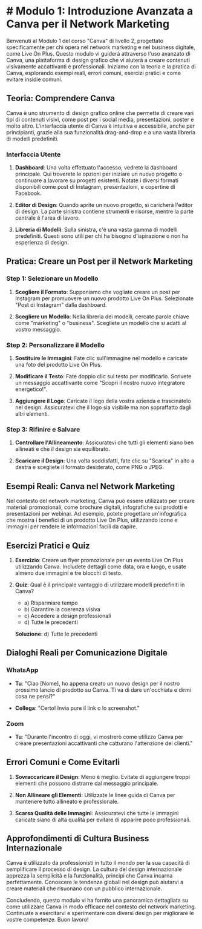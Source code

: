 # # Modulo 1: Introduzione Avanzata a Canva per il Network Marketing

Benvenuti al Modulo 1 del corso "Canva" di livello 2, progettato specificamente per chi opera nel network marketing e nel business digitale, come Live On Plus. Questo modulo vi guiderà attraverso l'uso avanzato di Canva, una piattaforma di design grafico che vi aiuterà a creare contenuti visivamente accattivanti e professionali. Iniziamo con la teoria e la pratica di Canva, esplorando esempi reali, errori comuni, esercizi pratici e come evitare insidie comuni.

## Teoria: Comprendere Canva

Canva è uno strumento di design grafico online che permette di creare vari tipi di contenuti visivi, come post per i social media, presentazioni, poster e molto altro. L'interfaccia utente di Canva è intuitiva e accessibile, anche per principianti, grazie alla sua funzionalità drag-and-drop e a una vasta libreria di modelli predefiniti.

### Interfaccia Utente

1. **Dashboard**: Una volta effettuato l'accesso, vedrete la dashboard principale. Qui troverete le opzioni per iniziare un nuovo progetto o continuare a lavorare su progetti esistenti. Notate i diversi formati disponibili come post di Instagram, presentazioni, e copertine di Facebook.

2. **Editor di Design**: Quando aprite un nuovo progetto, si caricherà l'editor di design. La parte sinistra contiene strumenti e risorse, mentre la parte centrale è l'area di lavoro.

3. **Libreria di Modelli**: Sulla sinistra, c'è una vasta gamma di modelli predefiniti. Questi sono utili per chi ha bisogno d'ispirazione o non ha esperienza di design.

## Pratica: Creare un Post per il Network Marketing

### Step 1: Selezionare un Modello

1. **Scegliere il Formato**: Supponiamo che vogliate creare un post per Instagram per promuovere un nuovo prodotto Live On Plus. Selezionate "Post di Instagram" dalla dashboard.

2. **Scegliere un Modello**: Nella libreria dei modelli, cercate parole chiave come "marketing" o "business". Scegliete un modello che si adatti al vostro messaggio.

### Step 2: Personalizzare il Modello

1. **Sostituire le Immagini**: Fate clic sull'immagine nel modello e caricate una foto del prodotto Live On Plus.

2. **Modificare il Testo**: Fate doppio clic sul testo per modificarlo. Scrivete un messaggio accattivante come "Scopri il nostro nuovo integratore energetico!".

3. **Aggiungere il Logo**: Caricate il logo della vostra azienda e trascinatelo nel design. Assicuratevi che il logo sia visibile ma non sopraffatto dagli altri elementi.

### Step 3: Rifinire e Salvare

1. **Controllare l'Allineamento**: Assicuratevi che tutti gli elementi siano ben allineati e che il design sia equilibrato.

2. **Scaricare il Design**: Una volta soddisfatti, fate clic su "Scarica" in alto a destra e scegliete il formato desiderato, come PNG o JPEG.

## Esempi Reali: Canva nel Network Marketing

Nel contesto del network marketing, Canva può essere utilizzato per creare materiali promozionali, come brochure digitali, infografiche sui prodotti e presentazioni per webinar. Ad esempio, potete progettare un'infografica che mostra i benefici di un prodotto Live On Plus, utilizzando icone e immagini per rendere le informazioni facili da capire.

## Esercizi Pratici e Quiz

1. **Esercizio**: Creare un flyer promozionale per un evento Live On Plus utilizzando Canva. Includete dettagli come data, ora e luogo, e usate almeno due immagini e tre blocchi di testo.

2. **Quiz**: Qual è il principale vantaggio di utilizzare modelli predefiniti in Canva? 

   - a) Risparmiare tempo
   - b) Garantire la coerenza visiva
   - c) Accedere a design professionali
   - d) Tutte le precedenti

   **Soluzione**: d) Tutte le precedenti

## Dialoghi Reali per Comunicazione Digitale

### WhatsApp

- **Tu**: "Ciao [Nome], ho appena creato un nuovo design per il nostro prossimo lancio di prodotto su Canva. Ti va di dare un'occhiata e dirmi cosa ne pensi?"

- **Collega**: "Certo! Invia pure il link o lo screenshot."

### Zoom

- **Tu**: "Durante l'incontro di oggi, vi mostrerò come utilizzo Canva per creare presentazioni accattivanti che catturano l'attenzione dei clienti."

## Errori Comuni e Come Evitarli

1. **Sovraccaricare il Design**: Meno è meglio. Evitate di aggiungere troppi elementi che possono distrarre dal messaggio principale.

2. **Non Allineare gli Elementi**: Utilizzate le linee guida di Canva per mantenere tutto allineato e professionale.

3. **Scarsa Qualità delle Immagini**: Assicuratevi che tutte le immagini caricate siano di alta qualità per evitare di apparire poco professionali.

## Approfondimenti di Cultura Business Internazionale

Canva è utilizzato da professionisti in tutto il mondo per la sua capacità di semplificare il processo di design. La cultura del design internazionale apprezza la semplicità e la funzionalità, principi che Canva incarna perfettamente. Conoscere le tendenze globali nel design può aiutarvi a creare materiali che risuonano con un pubblico internazionale.

Concludendo, questo modulo vi ha fornito una panoramica dettagliata su come utilizzare Canva in modo efficace nel contesto del network marketing. Continuate a esercitarvi e sperimentare con diversi design per migliorare le vostre competenze. Buon lavoro!